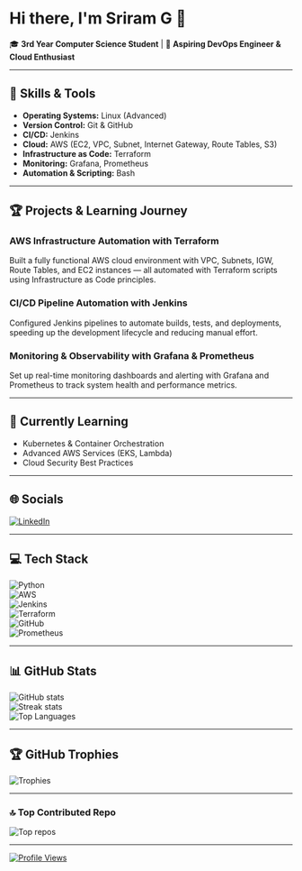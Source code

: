 # Hi there, I'm Sriram G 👋

🎓 **3rd Year Computer Science Student** | 🚀 **Aspiring DevOps Engineer & Cloud Enthusiast**

---

## 🔧 Skills & Tools
- **Operating Systems:** Linux (Advanced)  
- **Version Control:** Git & GitHub  
- **CI/CD:** Jenkins  
- **Cloud:** AWS (EC2, VPC, Subnet, Internet Gateway, Route Tables, S3)  
- **Infrastructure as Code:** Terraform  
- **Monitoring:** Grafana, Prometheus  
- **Automation & Scripting:** Bash  

---

## 🏆 Projects & Learning Journey

### AWS Infrastructure Automation with Terraform  
Built a fully functional AWS cloud environment with VPC, Subnets, IGW, Route Tables, and EC2 instances — all automated with Terraform scripts using Infrastructure as Code principles.

### CI/CD Pipeline Automation with Jenkins  
Configured Jenkins pipelines to automate builds, tests, and deployments, speeding up the development lifecycle and reducing manual effort.

### Monitoring & Observability with Grafana & Prometheus  
Set up real-time monitoring dashboards and alerting with Grafana and Prometheus to track system health and performance metrics.

---

## 🌱 Currently Learning
- Kubernetes & Container Orchestration  
- Advanced AWS Services (EKS, Lambda)  
- Cloud Security Best Practices  

---

## 🌐 Socials  
[![LinkedIn](https://img.shields.io/badge/LinkedIn-%230077B5.svg?logo=linkedin&logoColor=white&style=flat-square)](https://linkedin.com/in/www.linkedin.com/in/sriramg-s)

---

## 💻 Tech Stack  
![Python](https://img.shields.io/badge/python-3670A0?style=flat-square&logo=python&logoColor=ffdd54)  
![AWS](https://img.shields.io/badge/AWS-%23FF9900.svg?style=flat-square&logo=amazon-aws&logoColor=white)  
![Jenkins](https://img.shields.io/badge/jenkins-%232C5263.svg?style=flat-square&logo=jenkins&logoColor=white)  
![Terraform](https://img.shields.io/badge/terraform-%235835CC.svg?style=flat-square&logo=terraform&logoColor=white)  
![GitHub](https://img.shields.io/badge/github-%23121011.svg?style=flat-square&logo=github&logoColor=white)  
![Prometheus](https://img.shields.io/badge/Prometheus-E6522C?style=flat-square&logo=Prometheus&logoColor=white)

---

## 📊 GitHub Stats  
![GitHub stats](https://github-readme-stats.vercel.app/api?username=devilzzz-lab&theme=dark&include_all_commits=true&count_private=true)  
![Streak stats](https://github-readme-streak-stats.herokuapp.com/?user=devilzzz-lab&theme=dark)  
![Top Languages](https://github-readme-stats.vercel.app/api/top-langs/?username=devilzzz-lab&theme=dark&layout=compact)

---

## 🏆 GitHub Trophies  
![Trophies](https://github-profile-trophy.vercel.app/?username=devilzzz-lab&theme=radical&no-frame=false&no-bg=false&margin-w=4)

---

### 🔝 Top Contributed Repo  
![Top repos](https://github-contributor-stats.vercel.app/api?username=devilzzz-lab&limit=5&theme=dark&combine_all_yearly_contributions=true)

---

[![Profile Views](https://visitcount.itsvg.in/api?id=devilzzz-lab&icon=0&color=0&style=flat-square)](https://visitcount.itsvg.in)
